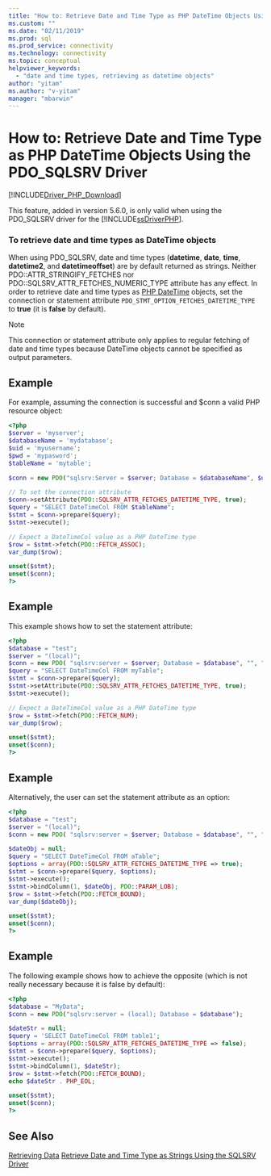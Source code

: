 ```yaml
---
title: "How to: Retrieve Date and Time Type as PHP DateTime Objects Using the PDO_SQLSRV Driver | Microsoft Docs"
ms.custom: ""
ms.date: "02/11/2019"
ms.prod: sql
ms.prod_service: connectivity
ms.technology: connectivity
ms.topic: conceptual
helpviewer_keywords:
  - "date and time types, retrieving as datetime objects"
author: "yitam"
ms.author: "v-yitam"
manager: "mbarwin"
---
```

# How to: Retrieve Date and Time Type as PHP DateTime Objects Using the PDO_SQLSRV Driver
[!INCLUDE[Driver_PHP_Download](../../includes/driver_php_download.md)]

This feature, added in version 5.6.0, is only valid when using the PDO_SQLSRV driver for the [!INCLUDE[ssDriverPHP](../../includes/ssdriverphp_md.md)].

### To retrieve date and time types as DateTime objects

When using PDO_SQLSRV, date and time types (**datetime**, **date**, **time**, **datetime2**, and **datetimeoffset**) are by default returned as strings. Neither PDO::ATTR_STRINGIFY_FETCHES nor PDO::SQLSRV_ATTR_FETCHES_NUMERIC_TYPE attribute has
any effect. In order to retrieve date and time types as [PHP DateTime](http://php.net/manual/en/class.datetime.php) objects, set the connection or statement attribute `PDO_STMT_OPTION_FETCHES_DATETIME_TYPE` to **true** (it is **false** by default).

> [!NOTE]
> This connection or statement attribute only applies to regular fetching of date and
> time types because DateTime objects cannot be specified as output parameters.

## Example
For example, assuming the connection is successful and $conn a valid PHP resource object:

```php
<?php
$server = 'myserver';
$databaseName = 'mydatabase';
$uid = 'myusername';
$pwd = 'mypasword';
$tableName = 'mytable';

$conn = new PDO("sqlsrv:Server = $server; Database = $databaseName", $uid, $pwd);

// To set the connection attribute
$conn->setAttribute(PDO::SQLSRV_ATTR_FETCHES_DATETIME_TYPE, true);
$query = "SELECT DateTimeCol FROM $tableName";
$stmt = $conn->prepare($query);
$stmt->execute();

// Expect a DateTimeCol value as a PHP DateTime type
$row = $stmt->fetch(PDO::FETCH_ASSOC);
var_dump($row);

unset($stmt);
unset($conn);
?>
```

## Example
This example shows how to set the statement attribute:

```php
<?php
$database = "test";
$server = "(local)";
$conn = new PDO( "sqlsrv:server = $server; Database = $database", "", "");
$query = "SELECT DateTimeCol FROM myTable";
$stmt = $conn->prepare($query);
$stmt->setAttribute(PDO::SQLSRV_ATTR_FETCHES_DATETIME_TYPE, true);
$stmt->execute();

// Expect a DateTimeCol value as a PHP DateTime type
$row = $stmt->fetch(PDO::FETCH_NUM);
var_dump($row);

unset($stmt);
unset($conn);
?>
```

## Example
Alternatively, the user can set the statement attribute as an option:

```php
<?php
$database = "test";
$server = "(local)";
$conn = new PDO( "sqlsrv:server = $server; Database = $database", "", "");

$dateObj = null;
$query = "SELECT DateTimeCol FROM aTable";
$options = array(PDO::SQLSRV_ATTR_FETCHES_DATETIME_TYPE => true);
$stmt = $conn->prepare($query, $options);
$stmt->execute();
$stmt->bindColumn(1, $dateObj, PDO::PARAM_LOB);
$row = $stmt->fetch(PDO::FETCH_BOUND);
var_dump($dateObj);

unset($stmt);
unset($conn);
?>
```

## Example
The following example shows how to achieve the opposite (which is not really necessary because it is false by default):

```php
<?php
$database = "MyData";
$conn = new PDO("sqlsrv:server = (local); Database = $database");

$dateStr = null;
$query = 'SELECT DateTimeCol FROM table1';
$options = array(PDO::SQLSRV_ATTR_FETCHES_DATETIME_TYPE => false);
$stmt = $conn->prepare($query, $options);
$stmt->execute();
$stmt->bindColumn(1, $dateStr);
$row = $stmt->fetch(PDO::FETCH_BOUND);
echo $dateStr . PHP_EOL;

unset($stmt);
unset($conn);
?>
```

## See Also
[Retrieving Data](../../connect/php/retrieving-data.md)
[Retrieve Date and Time Type as Strings Using the SQLSRV Driver](../../connect/php/how-to-retrieve-date-and-time-type-as-strings-using-the-sqlsrv-driver.md)